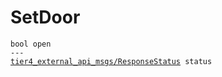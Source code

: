 # SetDoor

<div class="highlight"><pre><code>bool open
---
<a href="../../../tier4_external_api_msgs/msg/ResponseStatus">tier4_external_api_msgs/ResponseStatus</a> status
</code></pre></div>

